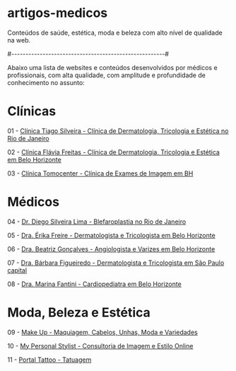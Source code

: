 # artigos-medicos
Conteúdos de saúde, estética, moda e beleza com alto nível de qualidade na web.

#------------------------------------------------------#

Abaixo uma lista de websites e conteúdos desenvolvidos por médicos e profissionais, com alta qualidade, com amplitude e profundidade de conhecimento no assunto:

# Clínicas

01 - [Clínica Tiago Silveira - Clínica de Dermatologia, Tricologia e Estética no Rio de Janeiro](https://tiagosilveira.med.br)

02 - [Clínica Flávia Freitas - Clínica de Dermatologia, Tricologia e Estética em Belo Horizonte](https://erikafreiredermato.com.br)

03 - [Clínica Tomocenter - Clínica de Exames de Imagem em BH](https://comocenter.com.br)

# Médicos

04 - [Dr. Diego Silveira Lima - Blefaroplastia no Rio de Janeiro](https://drdiegosilveira.com.br)

05 - [Dra. Érika Freire - Dermatologista e Tricologista em Belo Horizonte](https://erikafreiredermato.com.br)

06 - [Dra. Beatriz Gonçalves - Angiologista e Varizes em Belo Horizonte](https://drabeatrizgoncalves.com.br)

07 - [Dra. Bárbara Figueiredo - Dermatologista e Tricologista em São Paulo capital](https://barbarafigueiredodermato.com.br)

08 - [Dra. Marina Fantini - Cardiopediatra em Belo Horizonte](https://marinafantini.com.br)

# Moda, Beleza e Estética

09 - [Make Up - Maquiagem, Cabelos, Unhas, Moda e Variedades](https://makeup.com.br)

10 - [My Personal Stylist - Consultoria de Imagem e Estilo Online](https://myps.com.br)

11 - [Portal Tattoo - Tatuagem](https://portaltattoo.com)
